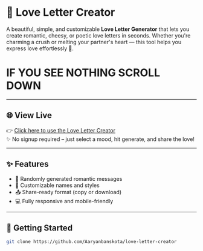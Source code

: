 # 💌 Love Letter Creator

A beautiful, simple, and customizable **Love Letter Generator** that lets you create romantic, cheesy, or poetic love letters in seconds. Whether you're charming a crush or melting your partner's heart — this tool helps you express love effortlessly 💖.
# IF YOU SEE NOTHING SCROLL DOWN  #

---

## 🌐 View Live
👉 [Click here to use the Love Letter Creator](https://aaryanbanskota.github.io/love-letter-creator/)  
✨ No signup required – just select a mood, hit generate, and share the love!

---

## ✨ Features
- 📝 Randomly generated romantic messages
- 🎨 Customizable names and styles
- 📤 Share-ready format (copy or download)
- 💻 Fully responsive and mobile-friendly

---

## 🚀 Getting Started

```bash
git clone https://github.com/Aaryanbanskota/love-letter-creator
